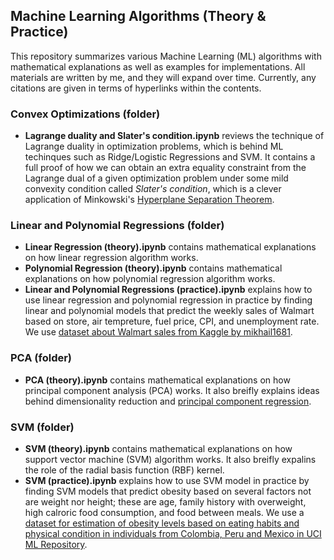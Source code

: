 ## Machine Learning Algorithms (Theory & Practice)

This repository summarizes various Machine Learning (ML) algorithms with mathematical explanations as well as examples for implementations. All materials are written by me, and they will expand over time. Currently, any citations are given in terms of hyperlinks within the contents.

### Convex Optimizations (folder)
* **Lagrange duality and Slater's condition.ipynb** reviews the technique of Lagrange duality in optimization problems, which is behind ML techinques such as Ridge/Logistic Regressions and SVM. It contains a full proof of how we can obtain an extra equality constraint from the Lagrange dual of a given optimization problem under some mild convexity condition called *Slater's condition*, which is a clever application of Minkowski's [Hyperplane Separation Theorem](https://en.wikipedia.org/wiki/Hyperplane_separation_theorem).

### Linear and Polynomial Regressions (folder)
* **Linear Regression (theory).ipynb** contains mathematical explanations on how linear regression algorithm works.
* **Polynomial Regression (theory).ipynb** contains mathematical explanations on how polynomial regression algorithm works.
* **Linear and Polynomial Regressions (practice).ipynb** explains how to use linear regression and polynomial regression in practice by finding linear and polynomial models that predict the weekly sales of Walmart based on store, air tempreture, fuel price, CPI, and unemployment rate. We use [dataset about Walmart sales from Kaggle by mikhail1681](https://www.kaggle.com/datasets/mikhail1681/walmart-sales?select=Walmart_sales.csv).

### PCA (folder)
* **PCA (theory).ipynb** contains mathematical explanations on how principal component analysis (PCA) works. It also breifly explains ideas behind dimensionality reduction and [principal component regression](https://en.wikipedia.org/wiki/Principal_component_regression).

### SVM (folder)
* **SVM (theory).ipynb** contains mathematical explanations on how support vector machine (SVM) algorithm works. It also breifly expalins the role of the radial basis function (RBF) kernel.
* **SVM (practice).ipynb** explains how to use SVM model in practice by finding SVM models that predict obesity based on several factors not are weight nor height; these are age, family history with overweight, high calroric food consumption, and food between meals. We use a [dataset for estimation of obesity levels based on eating habits and physical condition in individuals from Colombia, Peru and Mexico in UCI ML Repository](https://archive.ics.uci.edu/dataset/544/estimation+of+obesity+levels+based+on+eating+habits+and+physical+condition).
